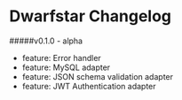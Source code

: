 # Dwarfstar Changelog

#####v0.1.0 - alpha

   - feature: Error handler
   - feature: MySQL adapter
   - feature: JSON schema validation adapter
   - feature: JWT Authentication adapter
